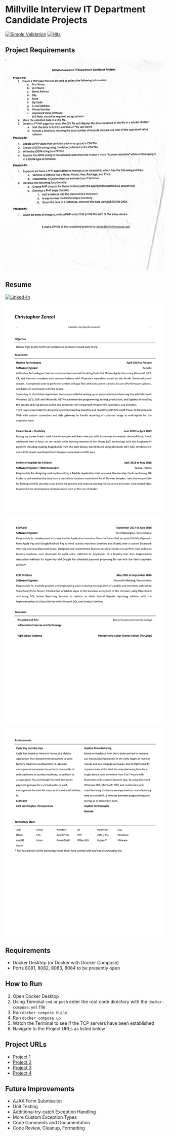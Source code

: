# Millville Interview IT Department Candidate Projects

[![Simple Validation](https://github.com/czenzel/MillvilleMutualDemo/actions/workflows/validate.yml/badge.svg)](https://github.com/czenzel/MillvilleMutualDemo/actions/workflows/validate.yml) [![Hits](https://hits.sh/github.com/czenzel/MillvilleMutualInterview.svg)](https://hits.sh/github.com/czenzel/MillvilleMutualInterview/)

## Project Requirements

![Interview Project](static/202402interviewproject.jpg)

## Resume

[![Linked-In](https://img.shields.io/badge/LinkedIn-0077B5?style=for-the-badge&logo=linkedin&logoColor=white)](https://linkedin.com/in/chriszenzel)

![Resume Page One](static/202402resume01.jpg)

![Resume Page Two](static/202402resume02.jpg)

![Resume Page Three](static/202402resume03.jpg)

## Requirements

* Docker Desktop (or Docker with Docker Compose)
* Ports 8081, 8082, 8083, 8084 to be presently open

## How to Run

1. Open Docker Desktop
2. Using Terminal `cmd` or `pwsh` enter the root code directory with the `docker-compose.yml` file
3. Run `docker compose build`
4. Run `docker compose up`
5. Watch the Terminal to see if the TCP servers have been established
6. Navigate to the Project URLs as listed below

## Project URLs

* [Project 1](http://localhost:8081)
* [Project 2](http://localhost:8082)
* [Project 3](http://localhost:8083)
* [Project 4](http://localhost:8084)

## Future Improvements

* AJAX Form Submission
* Unit Testing
* Additional try-catch Exception Handling
* More Custom Exception Types
* Code Comments and Documentation
* Code Review, Cleanup, Formatting
